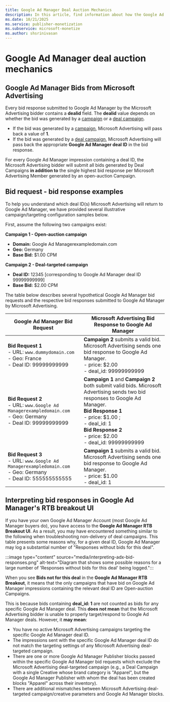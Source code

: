 ```yaml
---
title: Google Ad Manager Deal Auction Mechanics
description: In this article, find information about how the Google Ad Manager deal auction works, examples of bid requests - bid responses, and how to interpret bid responses on the Google Ad Manager RTB Breakout UI. 
ms.date: 10/21/2025
ms.service: publisher-monetization
ms.subservice: microsoft-monetize
ms.author: shsrinivasan
---
```


# Google Ad Manager deal auction mechanics

## Google Ad Manager Bids from Microsoft Advertising

Every bid response submitted to Google Ad Manager by the Microsoft Advertising bidder contains a **dealid** field. The **dealid** value depends on whether the bid was generated by a [campaign](create-a-campaign.md) or a [deal campaign](create-a-deal-campaign.md).

- If the bid was generated by a [campaign](create-a-campaign.md), Microsoft Advertising will pass back a value of **1**.
- If the bid was generated by a [deal campaign](create-a-deal-campaign.md), Microsoft Advertising will pass back the appropriate **Google Ad Manager deal ID** in the bid response.

For every Google Ad Manager impression containing a deal ID, the Microsoft Advertising bidder will submit all bids generated by Deal Campaigns **in addition to** the single highest bid response per Microsoft Advertising Member generated by an open-auction Campaign.

## Bid request - bid response examples

To help you understand which deal ID(s) Microsoft Advertising will return to Google Ad Manager, we have provided several illustrative campaign/targeting configuration samples below.

First, assume the following two campaigns exist:

**Campaign 1 - Open-auction campaign**

- **Domain:** Google Ad Managerexampledomain.com
- **Geo:** Germany
- **Base Bid:** $1.00 CPM

**Campaign 2 - Deal-targeted campaign**

- **Deal ID:** 12345 [corresponding to Google Ad Manager deal ID 99999999999]
- **Base Bid:** $2.00 CPM

The table below describes several hypothetical Google Ad Manager bid requests and the respective bid responses submitted to Google Ad Manager by Microsoft Advertising.

| Google Ad Manager Bid Request | Microsoft Advertising Bid Response to Google Ad Manager |
|---|---|
| **Bid Request 1** <br> - URL: `www.dummydomain.com` <br> - Geo: France <br> - Deal ID: 99999999999 | **Campaign 2** submits a valid bid. Microsoft Advertising sends one bid response to Google Ad Manager. <br> - price: $2.00 <br> - deal_id: 99999999999 |
| **Bid Request 2** <br> - URL: `www.Google Ad Managerexampledomain.com` <br> - Geo: Germany <br> - Deal ID: 99999999999 | **Campaign 1** and **Campaign 2** both submit valid bids. Microsoft Advertising sends two bid responses to Google Ad Manager. <br> **Bid Response 1** <br> - price: $1.00 ; <br> - deal_id: 1 <br> **Bid Response 2** <br> - price: $2.00 <br> - deal_id: 99999999999 |
| **Bid Request 3** <br> - URL: `www.Google Ad Managerexampledomain.com` <br> - Geo: Germany <br> - Deal ID: 555555555555 | **Campaign 1** submits a valid bid. Microsoft Advertising sends one bid response to Google Ad Manager. <br> - price: $1.00 <br> - deal_id: 1 |

## Interpreting bid responses in Google Ad Manager's RTB breakout UI

If you have your own Google Ad Manager Account (most Google Ad Manager buyers do), you have access to the **Google Ad Manager RTB Breakout UI**. As a result, you may have encountered something similar to the following when troubleshooting non-delivery of deal campaigns. This table presents some reasons why, for a given deal ID, Google Ad Manager may log a substantial number of "Responses without bids for this deal".

:::image type="content" source="media/interpreting-adx-bid-responses.png" alt-text="Diagram that shows some possible reasons for a large number of 'Responses without bids for this deal' being logged.":::

When you see **Bids not for this deal** in the **Google Ad Manager RTB Breakout**, it means that the only campaigns that have bid on Google Ad Manager impressions containing the relevant deal ID are Open-auction Campaigns.

This is because bids containing **deal_id: 1** are not counted as bids for any specific Google Ad Manager deal. This **does not mean** that the Microsoft Advertising bidder is unable to properly target/respond to Google Ad Manager deals. However, it **may mean**:

- You have no active Microsoft Advertising campaigns targeting the specific Google Ad Manager deal ID.
- The impressions sent with the specific Google Ad Manager deal ID do not match the targeting settings of any Microsoft Advertising deal-targeted campaign.
- There are one or more Google Ad Manager Publisher blocks passed within the specific Google Ad Manager bid requests which exclude the Microsoft Advertising deal-targeted campaign (e.g., a Deal Campaign with a single Creative whose brand category is "Apparel", but the Google Ad Manager Publisher with whom the deal has been created blocks "Apparel" across their inventory).
- There are additional mismatches between Microsoft Advertising deal-targeted campaign/creative parameters and Google Ad Manager blocks.
